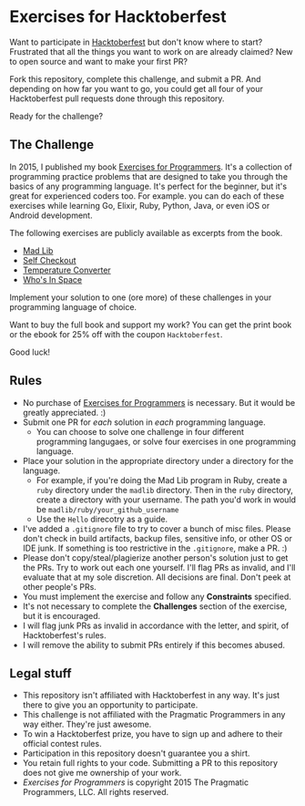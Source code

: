 # Exercises for Hacktoberfest

Want to participate in [Hacktoberfest](https://hacktoberfest.digitalocean.com) but don't know where to start? Frustrated that all the things you want to work on are already claimed? New to open source and want to make your first PR?

Fork this repository, complete this challenge, and submit a PR. And depending on how far you want to go, you could get all four of your Hacktoberfest pull requests done through this repository.

Ready for the challenge?

## The Challenge

In 2015, I published my book [Exercises for Programmers](http://pragprog.com/titles/bhwb). It's a collection of programming practice problems that are designed to take you through the basics of any programming language. It's perfect for the beginner, but it's great for experienced coders too. For example. you can do each of these exercises while learning Go, Elixir, Ruby, Python, Java, or even iOS or Android development. 

The following exercises are publicly available as excerpts from the book. 

* [Mad Lib](http://media.pragprog.com/titles/bhwb/madlib.pdf)
* [Self Checkout](http://media.pragprog.com/titles/bhwb/checkout.pdf)
* [Temperature Converter](http://media.pragprog.com/titles/bhwb/converter.pdf)
* [Who's In Space](http://media.pragprog.com/titles/bhwb/space.pdf)


Implement your solution to one (ore more) of these challenges in your programming language of choice.

Want to buy the full book and support my work? You can get the print book or the ebook for 25% off with the coupon `Hacktoberfest`.

Good luck!

## Rules

* No purchase of [Exercises for Programmers](https://pragprog.com/titles/bhwb) is necessary. But it would be greatly appreciated. :)
* Submit one PR for *each* solution in *each* programming language. 
  * You can choose to solve one challenge in four different programming langugaes, or solve four exercises in one programming language.
* Place your solution in the appropriate directory under a directory for the language. 
    * For example, if you're doing the Mad Lib program in Ruby, create a `ruby` directory under the `madlib` directory. Then in the `ruby` directory, create a directory with your username. The path you'd work in would be `madlib/ruby/your_github_username`
    * Use the `Hello` direcotry as a guide.
* I've added a `.gitignore` file to try to cover a bunch of misc files. Please don't check in build artifacts, backup files, sensitive info, or other OS or IDE junk. If something is too restrictive in the `.gitignore`, make a PR. :) 
* Please don't copy/steal/plagierize another person's solution just to get the PRs. Try to work out each one yourself. I'll flag PRs as invalid, and I'll evaluate that at my sole discretion. All decisions are final. Don't peek at other people's PRs.
* You must implement the exercise and follow any **Constraints** specified.
* It's not necessary to complete the **Challenges** section of the exercise, but it is encouraged.
* I will flag junk PRs as invalid in accordance with the letter, and spirit, of Hacktoberfest's rules. 
* I will remove the ability to submit PRs entirely if this becomes abused. 


## Legal stuff

* This repository isn't affiliated with Hacktoberfest in any way. It's just there to give you an opportunity to participate.
* This challenge is not affiliated with the Pragmatic Programmers in any way either. They're just awesome.
* To win a Hacktoberfest prize, you have to sign up and adhere to their official contest rules. 
* Participation in this repository doesn't guarantee you a shirt.
* You retain full rights to your code. Submitting a PR to this repository does not give me ownership of your work.
* *Exercises for Programmers* is copyright 2015 The Pragmatic Programmers, LLC. All rights reserved.

